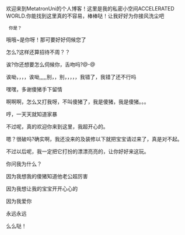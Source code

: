 欢迎来到MetatronUni的个人博客！这里是我的私密小空间ACCELERATED WORLD.你能找到这里真的不容易，棒棒哒！让我好好为你接风洗尘吧


     你是？
     
     
哦哦~是你呀！那可要好好伺候您了


怎么?这样还算招待不周？？


诶?你还想要怎么伺候你，舌吻吗?@-@


诶呦，，，，诶呦,,,,,别，，别，，，，，我错了，我错了还不行吗


嘿嘿，多谢傻猪手下留情


啊啊啊，怎么又打我呀，不叫傻猪了，我是傻猪，我是傻猪。。。


哼，一天天就知道家暴


不过呢，真的欢迎你来到这里，我超开心的。


嗯？很破吗?确实啊，我还没来的及装修以下就把宝宝请过来了，真是对不起。


不过以后呢，我一定把它打扮的漂漂亮亮的，让你好好来这玩。


你问我为什么？


因为我想我的傻猪知道他老公超厉害


因为我想让我的宝宝开开心心的


因为我爱你


永远永远


么么哒！
